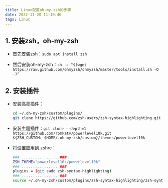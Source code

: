 ```yaml
---
title: Linux配置oh-my-zsh的步骤
date: 2022-11-20 11:10:46
tags: Linux
---
```


## 1. 安装zsh，oh-my-zsh

- 首先安装zsh：`sudo apt install zsh`

- 然后安装oh-my-zsh：`sh -c "$(wget https://raw.github.com/ohmyzsh/ohmyzsh/master/tools/install.sh -O -)"`

## 2. 安装插件

- 安装高亮插件：

  ```bash
  cd ~/.oh-my-zsh/custom/plugins/
  git clone https://github.com/zsh-users/zsh-syntax-highlighting.git
  ```

- 安装主题插件：`git clone --depth=1 https://github.com/romkatv/powerlevel10k.git ${ZSH_CUSTOM:-$HOME/.oh-my-zsh/custom}/themes/powerlevel10k`

- 将设置应用到.zshrc：

  ```bash
  ### ................ ###
  ZSH_THEME="powerlevel10k/powerlevel10k"
  ### ................ ###
  plugins = (git sudo zsh-syntax-highlighting)
  ### ................ ###
  source ~/.oh-my-zsh/custom/plugins/zsh-syntax-highlighting/zsh-syntax-highlighting.zsh
  ```

  
